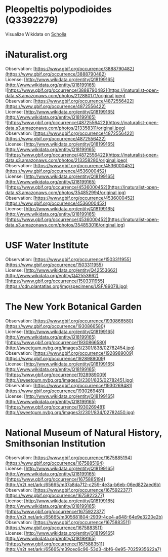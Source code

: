 
Pleopeltis polypodioides (Q3392279)
===================================
  
Visualize Wikidata on [Scholia](https://scholia.toolforge.org/taxon/Q3392279)
# iNaturalist.org
  
Observation: [https://www.gbif.org/occurrence/3888790482](https://www.gbif.org/occurrence/3888790482)  
License: [http://www.wikidata.org/entity/Q18199165](http://www.wikidata.org/entity/Q18199165)  
![https://www.gbif.org/occurrence/3888790482](https://inaturalist-open-data.s3.amazonaws.com/photos/212880171/original.jpeg)  
Observation: [https://www.gbif.org/occurrence/4872556422](https://www.gbif.org/occurrence/4872556422)  
License: [http://www.wikidata.org/entity/Q18199165](http://www.wikidata.org/entity/Q18199165)  
![https://www.gbif.org/occurrence/4872556422](https://inaturalist-open-data.s3.amazonaws.com/photos/213358311/original.jpeg)  
Observation: [https://www.gbif.org/occurrence/4872556422](https://www.gbif.org/occurrence/4872556422)  
License: [http://www.wikidata.org/entity/Q18199165](http://www.wikidata.org/entity/Q18199165)  
![https://www.gbif.org/occurrence/4872556422](https://inaturalist-open-data.s3.amazonaws.com/photos/213358280/original.jpeg)  
Observation: [https://www.gbif.org/occurrence/4536000452](https://www.gbif.org/occurrence/4536000452)  
License: [http://www.wikidata.org/entity/Q18199165](http://www.wikidata.org/entity/Q18199165)  
![https://www.gbif.org/occurrence/4536000452](https://inaturalist-open-data.s3.amazonaws.com/photos/354852994/original.jpg)  
Observation: [https://www.gbif.org/occurrence/4536000452](https://www.gbif.org/occurrence/4536000452)  
License: [http://www.wikidata.org/entity/Q18199165](http://www.wikidata.org/entity/Q18199165)  
![https://www.gbif.org/occurrence/4536000452](https://inaturalist-open-data.s3.amazonaws.com/photos/354853016/original.jpg)
# USF Water Institute
  
Observation: [https://www.gbif.org/occurrence/1503311955](https://www.gbif.org/occurrence/1503311955)  
License: [http://www.wikidata.org/entity/Q42553662](http://www.wikidata.org/entity/Q42553662)  
![https://www.gbif.org/occurrence/1503311955](https://cdn.plantatlas.org/img/specimens/USF/89078.jpg)
# The New York Botanical Garden
  
Observation: [https://www.gbif.org/occurrence/1930866580](https://www.gbif.org/occurrence/1930866580)  
License: [http://www.wikidata.org/entity/Q18199165](http://www.wikidata.org/entity/Q18199165)  
![https://www.gbif.org/occurrence/1930866580](http://sweetgum.nybg.org/images3/2301/838/02782454.jpg)  
Observation: [https://www.gbif.org/occurrence/1928989009](https://www.gbif.org/occurrence/1928989009)  
License: [http://www.wikidata.org/entity/Q18199165](http://www.wikidata.org/entity/Q18199165)  
![https://www.gbif.org/occurrence/1928989009](http://sweetgum.nybg.org/images3/2301/835/02782451.jpg)  
Observation: [https://www.gbif.org/occurrence/1930269481](https://www.gbif.org/occurrence/1930269481)  
License: [http://www.wikidata.org/entity/Q18199165](http://www.wikidata.org/entity/Q18199165)  
![https://www.gbif.org/occurrence/1930269481](http://sweetgum.nybg.org/images3/2301/834/02782450.jpg)
# National Museum of Natural History, Smithsonian Institution
  
Observation: [https://www.gbif.org/occurrence/1675885194](https://www.gbif.org/occurrence/1675885194)  
License: [http://www.wikidata.org/entity/Q18199165](http://www.wikidata.org/entity/Q18199165)  
![https://www.gbif.org/occurrence/1675885194](http://n2t.net/ark:/65665/m37a8da712-c259-4e3a-b6eb-06ed822aed6b)  
Observation: [https://www.gbif.org/occurrence/1675922377](https://www.gbif.org/occurrence/1675922377)  
License: [http://www.wikidata.org/entity/Q18199165](http://www.wikidata.org/entity/Q18199165)  
![https://www.gbif.org/occurrence/1675922377](http://n2t.net/ark:/65665/m305681804-2939-4ce4-a648-64e9e3220e2b)  
Observation: [https://www.gbif.org/occurrence/1675883511](https://www.gbif.org/occurrence/1675883511)  
License: [http://www.wikidata.org/entity/Q18199165](http://www.wikidata.org/entity/Q18199165)  
![https://www.gbif.org/occurrence/1675883511](http://n2t.net/ark:/65665/m39cec6c96-53d3-4bf6-8e95-7025935622a7)